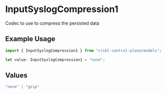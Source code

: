 # InputSyslogCompression1

Codec to use to compress the persisted data

## Example Usage

```typescript
import { InputSyslogCompression1 } from "cribl-control-plane/models";

let value: InputSyslogCompression1 = "none";
```

## Values

```typescript
"none" | "gzip"
```